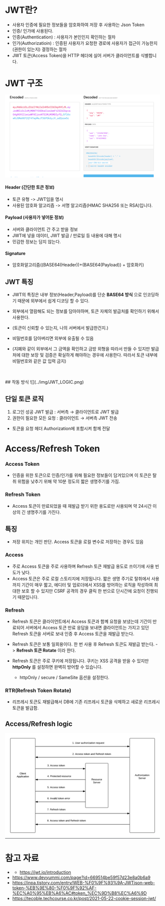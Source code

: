 # JWT란?
- 사용자 인증에 필요한 정보들을 암호화하여 저장 후 사용하는 Json Token
- 인증/ 인가에 사용된다.
- 인증(Authentication) : 사용자가 본인인지 확인하는 절차
- 인가(Authorizatioin) : 인증된 사용자가 요청한 경로에 사용자가 접근이 가능한지(권한이 있는지) 결정하는 절차
- JWT 토큰(Access Token)을 HTTP 헤더에 실어 서버가 클라이언트를 식별합니다.

# JWT 구조
![](../img/jwt_형태.png)

#### Header (간단한 토큰 정보)
- 토큰 유형 -> JWT임을 명시
- 사용된 암호화 알고리즘 -> 서명 알고리즘(HMAC SHA256 또는 RSA)입니다.

#### Payload (사용자가 넣어둔 정보)
- 서버와 클라이언트 간 주고 받을 정보
- JWT에 넣을 데이터, JWT 발급 / 만료일 등 내용에 대해 명시
- 민감한 정보는 담지 않는다.
#### Signature 
-   암호화알고리즘((BASE64(Header))+(BASE64(Payload)) + 암호화키)

## JWT 특징
- JWT의 특징은 내부 정보(Header,Payload)를 단순 **BASE64 방식** 으로 인코딩하기 때문에 외부에서 쉽게 디코딩 할 수 있다.

- 외부에서 열람해도 되는 정보를 담아야하며, 토큰 자체의 발급처를 확인하기 위해서 사용한다.
- (토큰이 신뢰할 수 있는지, 나의 서버에서 발급한건지.)
- 비밀번호를 담아버리면 외부에 유출될 수 있음

- (지폐와 같이 외부에서 그 금액을 확인하고 금방 외형을 따라서 만들 수 있지만 발급처에 대한 보장 및 검증은 확실하게 해야하는 경우에 사용한다. 따라서 토큰 내부에 비밀번호와 같은 값 입력 금지)
<br>
<br>
## 작동 방식
![](../img/JWT_LOGIC.png)

## 단일 토큰 로직
1. 로그인 성공 JWT 발급 : 서버측 → 클라이언트로 JWT 발급
2. 권한이 필요한 모든 요청 : 클라이언트 → 서버측 JWT 전송
- 토큰을 요청 헤더 Authorization에 포함시켜 함께 전달

# Access/Refresh Token
### Access Token
- 인증을 위한 토큰으로 인증/인가를 위해 필요한 정보들이 담겨있으며 이 토큰은 탈취 위험을 낮추기 위해 약 10분 정도의 짧은 생명주기를 가짐.

### Refresh Token
- Access 토큰이 만료되었을 때 재발급 받기 위한 용도로만 사용되며 약 24시간 이상의 긴 생명주기를 가진다.

## 특징
- 저장 위치는 개인 판단. Access 토큰을 로컬 변수로 저장하는 경우도 있음
### Access
- 주로 Access 토큰을 주로 사용하며 Refresh 토큰 재발급 용도로 쓰이기에 사용 빈도가 낮다.
- Access 토큰은 주로 로컬 스토리지에 저장됩니다. 짧은 생명 주기로 탈취에서 사용까지 기간이 매우 짧고, 에디터 및 업로더에서 XSS를 방어하는 로직을 작성하여 최대한 보호 할 수 있지만 CSRF 공격의 경우 클릭 한 번으로 단시간에 요청이 진행되기 때문입니다.

### Refresh
- Refresh 토큰은 클라이언트에서 Access 토큰과 함꼐 요청을 보냈는데 기간이 만료되어 서버에서 Access 토큰 만료 응답을 보내면 클라이언트는 가지고 있던 Refresh 토큰을 서버로 보내 인증 후 Access 토큰을 재발급 받는다.

- Refresh 토큰은 보통 일회용이다. 한 번 사용 후 Refresh 토큰도 재발급 받는다. -> **Refresh 토큰 Rotate** 이라 한다.

- Refresh 토큰은 주로 쿠키에 저장됩니다. 쿠키는 XSS 공격을 받을 수 있지만 **httpOnly** 를 설정하면 완벽히 방어할 수 있습니다.
    - httpOnly / secure / SameSite 옵션을 설정한다.

### RTR(Refresh Token Rotate)
- 리프레시 토큰도 재발급해서 DB에 기존 리프레시 토큰을 삭제하고 새로운 리프레시 토큰을 발급함.

## Access/Refresh logic
![](../img/access_refresh.png)



# 참고 자료
- - https://jwt.io/introduction
- https://www.devyummi.com/page?id=669514be59f57d23e8a0b6a9
- https://inpa.tistory.com/entry/WEB-%F0%9F%93%9A-JWTjson-web-token-%EB%9E%80-%F0%9F%92%AF-%EC%A0%95%EB%A6%AC#token_%EC%9D%B8%EC%A6%9D
- https://tecoble.techcourse.co.kr/post/2021-05-22-cookie-session-jwt/